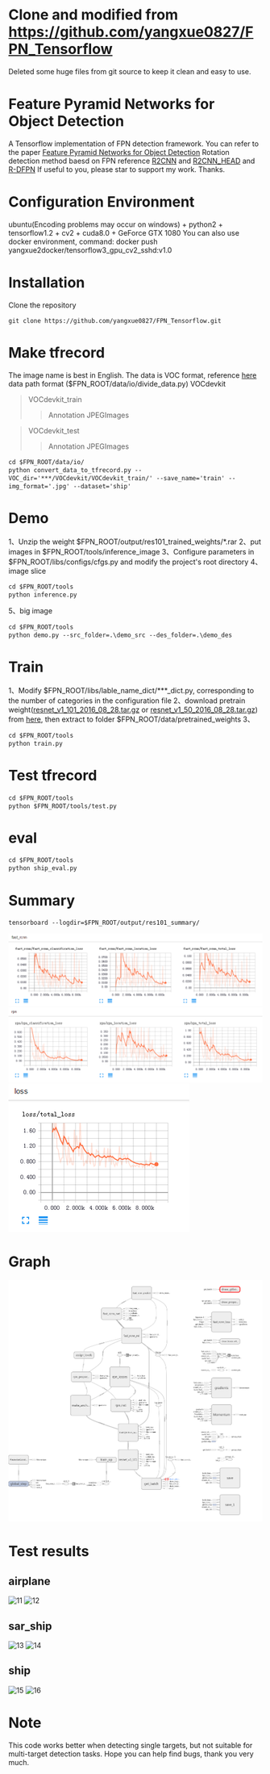 # Clone and modified from https://github.com/yangxue0827/FPN_Tensorflow

Deleted some huge files from git source to keep it clean and easy to use.

# Feature Pyramid Networks for Object Detection
A Tensorflow implementation of FPN detection framework.
You can refer to the paper [Feature Pyramid Networks for Object Detection](https://arxiv.org/abs/1612.03144)
Rotation detection method baesd on FPN reference [R2CNN](https://github.com/yangxue0827/R2CNN_FPN_Tensorflow) and [R2CNN_HEAD](https://github.com/yangxue0827/R2CNN_HEAD_FPN_Tensorflow) and [R-DFPN](https://github.com/yangxue0827/R-DFPN_FPN_Tensorflow)
If useful to you, please star to support my work. Thanks.

# Configuration Environment
ubuntu(Encoding problems may occur on windows) + python2 + tensorflow1.2 + cv2 + cuda8.0 + GeForce GTX 1080
You can also use docker environment, command: docker push yangxue2docker/tensorflow3_gpu_cv2_sshd:v1.0

# Installation
  Clone the repository
  ```Shell
  git clone https://github.com/yangxue0827/FPN_Tensorflow.git
  ```

# Make tfrecord
The image name is best in English.
The data is VOC format, reference [here](sample.xml)
data path format  ($FPN_ROOT/data/io/divide_data.py)
VOCdevkit
>VOCdevkit_train
>>Annotation
>>JPEGImages

>VOCdevkit_test
>>Annotation
>>JPEGImages

  ```Shell
  cd $FPN_ROOT/data/io/
  python convert_data_to_tfrecord.py --VOC_dir='***/VOCdevkit/VOCdevkit_train/' --save_name='train' --img_format='.jpg' --dataset='ship'
  ```

# Demo
1、Unzip the weight $FPN_ROOT/output/res101_trained_weights/*.rar
2、put images in $FPN_ROOT/tools/inference_image
3、Configure parameters in $FPN_ROOT/libs/configs/cfgs.py and modify the project's root directory
4、image slice
  ```Shell
  cd $FPN_ROOT/tools
  python inference.py
  ```
5、big image
  ```Shell
  cd $FPN_ROOT/tools
  python demo.py --src_folder=.\demo_src --des_folder=.\demo_des
  ```


# Train
1、Modify $FPN_ROOT/libs/lable_name_dict/***_dict.py, corresponding to the number of categories in the configuration file
2、download pretrain weight([resnet_v1_101_2016_08_28.tar.gz](http://download.tensorflow.org/models/resnet_v1_101_2016_08_28.tar.gz) or [resnet_v1_50_2016_08_28.tar.gz](http://download.tensorflow.org/models/resnet_v1_50_2016_08_28.tar.gz)) from [here](https://github.com/yangxue0827/models/tree/master/slim), then extract to folder $FPN_ROOT/data/pretrained_weights
3、
  ```Shell
  cd $FPN_ROOT/tools
  python train.py
  ```

# Test tfrecord
  ```Shell
  cd $FPN_ROOT/tools
  python $FPN_ROOT/tools/test.py
  ```

# eval
  ```Shell
  cd $FPN_ROOT/tools
  python ship_eval.py
  ```

# Summary
  ```Shell
  tensorboard --logdir=$FPN_ROOT/output/res101_summary/
  ```
![01](output/res101_summary/fast_rcnn_loss.bmp)
![02](output/res101_summary/rpn_loss.bmp)
![03](output/res101_summary/total_loss.bmp)

# Graph
![04](graph.png)

# Test results
## airplane
![11](tools/test_result/00_gt.jpg)
![12](tools/test_result/00_fpn.jpg)

## sar_ship
![13](tools/test_result/01_gt.jpg)
![14](tools/test_result/01_fpn.jpg)

## ship
![15](tools/test_result/02_gt.jpg)
![16](tools/test_result/02_fpn.jpg)

# Note
This code works better when detecting single targets, but not suitable for multi-target detection tasks. Hope you can help find bugs, thank you very much.
